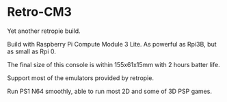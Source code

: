 # Retro-CM3

Yet another retropie build. 

Build with Raspberry Pi Compute Module 3 Lite. As powerful as Rpi3B, but as small as Rpi 0.

The final size of this console is within 155x61x15mm with 2 hours batter life.

Support most of the emulators provided by retropie.

Run PS1 N64 smoothly, able to run most 2D and some of 3D PSP games.
